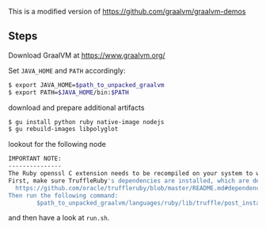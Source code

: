 This is a modified version of https://github.com/graalvm/graalvm-demos

## Steps

Download GraalVM at https://www.graalvm.org/

Set `JAVA_HOME` and `PATH` accordingly:

```sh
$ export JAVA_HOME=$path_to_unpacked_graalvm
$ export PATH=$JAVA_HOME/bin:$PATH
```

download and prepare additional artifacts

```sh
$ gu install python ruby native-image nodejs
$ gu rebuild-images libpolyglot
```

lookout for the following node

```sh
IMPORTANT NOTE:
---------------
The Ruby openssl C extension needs to be recompiled on your system to work with the installed libssl.
First, make sure TruffleRuby's dependencies are installed, which are described at:
  https://github.com/oracle/truffleruby/blob/master/README.md#dependencies
Then run the following command:
        $path_to_unpacked_graalvm/languages/ruby/lib/truffle/post_install_hook.sh
```

and then have a look at `run.sh`.
